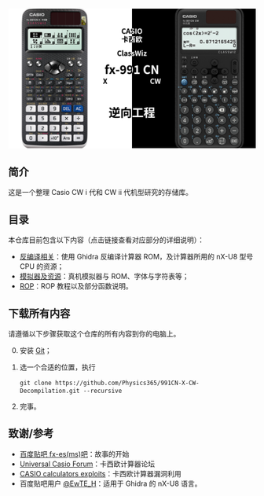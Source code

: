 ![封面](readme_assets/cover.png)

## 简介

这是一个整理 Casio CW i 代和 CW ii 代机型研究的存储库。

## 目录

本仓库目前包含以下内容（点击链接查看对应部分的详细说明）：

* [反编译相关](反编译相关)：使用 Ghidra 反编译计算器 ROM，及计算器所用的 nX-U8 型号 CPU 的资源；
* [模拟器及资源](模拟器及资源)：真机模拟器与 ROM、字体与字符表等；
* [ROP](ROP)：ROP 教程以及部分函数说明。

## 下载所有内容

请遵循以下步骤获取这个仓库的所有内容到你的电脑上。

0. 安装 [Git](https://git-scm.com/)；
1. 选一个合适的位置，执行

       git clone https://github.com/Physics365/991CN-X-CW-Decompilation.git --recursive

2. 完事。

## 致谢/参考

* [百度贴吧 fx-es(ms)吧](https://tieba.baidu.com/fx-es(ms))：故事的开始
* [Universal Casio Forum](https://casiocalc.org)：卡西欧计算器论坛
* [CASIO calculators exploits](https://casiocalc.wikidot.com)：卡西欧计算器漏洞利用
* 百度贴吧用户 [@EwTE_H](https://tieba.baidu.com/home/main?id=tb.1.ba0c2f47.avRm7aRqck4QgwYYgIf3eA&fr=pb&ie=utf-8)：适用于 Ghidra 的 nX-U8 语言。
